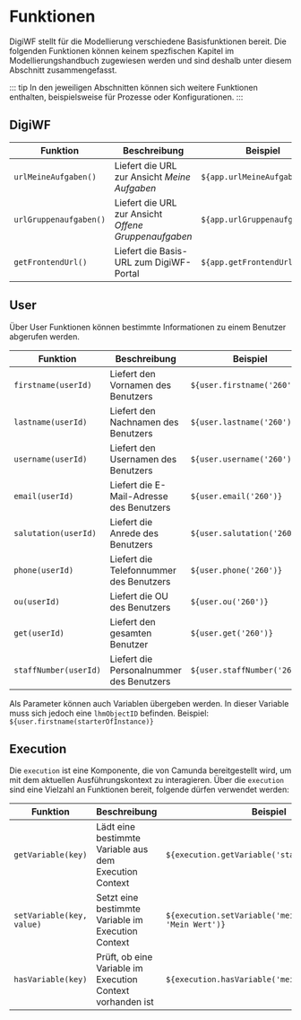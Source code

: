 # Funktionen

DigiWF stellt für die Modellierung verschiedene Basisfunktionen bereit. Die folgenden Funktionen können keinem
spezfischen Kapitel im Modellierungshandbuch zugewiesen werden und sind deshalb unter diesem Abschnitt zusammengefasst.

::: tip
In den jeweiligen Abschnitten können sich weitere Funktionen enthalten, beispielsweise für Prozesse oder
Konfigurationen.
:::

## DigiWF

| Funktion               | Beschreibung                                         | Beispiel                      |
|------------------------|------------------------------------------------------|-------------------------------|
| `urlMeineAufgaben()`   | Liefert die URL zur Ansicht *Meine Aufgaben*         | `${app.urlMeineAufgaben()}`   |
| `urlGruppenaufgaben()` | Liefert die URL zur Ansicht *Offene Gruppenaufgaben* | `${app.urlGruppenaufgaben()}` |
| `getFrontendUrl()`     | Liefert die Basis-URL zum DigiWF-Portal              | `${app.getFrontendUrl()}`     |

## User

Über User Funktionen können bestimmte Informationen zu einem Benutzer abgerufen werden.

| Funktion              | Beschreibung                             | Beispiel                     |
|-----------------------|------------------------------------------|------------------------------|
| `firstname(userId)`   | Liefert den Vornamen des Benutzers       | `${user.firstname('260')}`   |
| `lastname(userId)`    | Liefert den Nachnamen des Benutzers      | `${user.lastname('260')}`    |
| `username(userId)`    | Liefert den Usernamen des Benutzers      | `${user.username('260')}`    |
| `email(userId)`       | Liefert die E-Mail-Adresse des Benutzers | `${user.email('260')}`       |
| `salutation(userId)`  | Liefert die Anrede des Benutzers         | `${user.salutation('260')}`  |
| `phone(userId)`       | Liefert die Telefonnummer des Benutzers  | `${user.phone('260')}`       |
| `ou(userId)`          | Liefert die OU des Benutzers             | `${user.ou('260')}`          |
| `get(userId)`         | Liefert den gesamten Benutzer            | `${user.get('260')}`         |
| `staffNumber(userId)` | Liefert die Personalnummer des Benutzers | `${user.staffNumber('260')}` |

Als Parameter können auch Variablen übergeben werden. In dieser Variable muss sich jedoch eine `lhmObjectID` befinden.
Beispiel: `${user.firstname(starterOfInstance)}`

## Execution

Die `execution` ist eine Komponente, die von Camunda bereitgestellt wird, um mit dem aktuellen Ausführungskontext zu
interagieren. Über die `execution` sind eine Vielzahl an Funktionen bereit, folgende dürfen verwendet werden:

| Funktion                  | Beschreibung                                               | Beispiel                                                 |
|---------------------------|------------------------------------------------------------|----------------------------------------------------------|
| `getVariable(key)`        | Lädt eine bestimmte Variable aus dem Execution Context     | `${execution.getVariable('starterOfInstance')}`          |
| `setVariable(key, value)` | Setzt eine bestimmte Variable im Execution Context         | `${execution.setVariable('meineVariable', 'Mein Wert')}` |
| `hasVariable(key)`        | Prüft, ob eine Variable im Execution Context vorhanden ist | `${execution.hasVariable('meineVariable')}`              |
